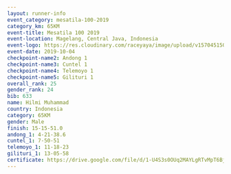 ```yaml
---
layout: runner-info 
event_category: mesatila-100-2019 
category_km: 65KM 
event-title: Mesatila 100 2019 
event-location: Magelang, Central Java, Indonesia 
event-logo: https://res.cloudinary.com/raceyaya/image/upload/v1570451507/logo/mesastila100_jin7bl.jpg 
event-date: 2019-10-04 
checkpoint-name2: Andong 1 
checkpoint-name3: Cuntel 1 
checkpoint-name4: Telemoyo 1 
checkpoint-name5: Gilituri 1 
overall_rank: 25
gender_rank: 24
bib: 633
name: Hilmi Muhammad
country: Indonesia
category: 65KM
gender: Male
finish: 15-15-51.0
andong_1: 4-21-38.6
cuntel_1: 7-50-51
telemoyo_1: 11-18-23
gilituri_1: 13-05-58
certificate: https://drive.google.com/file/d/1-U4S3s0OUq2MAYLgRTvMpT6BjMHniwHv/view?usp=sharing
---
```

